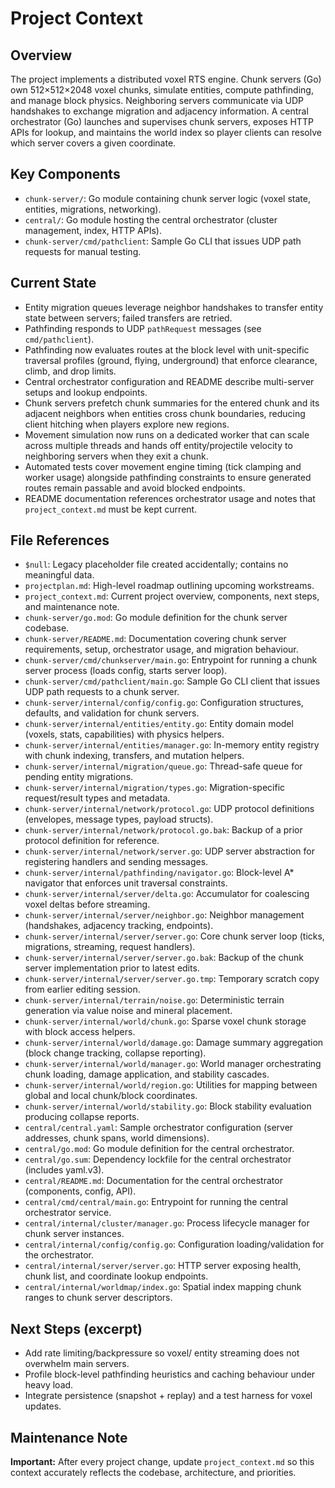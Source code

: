 # Project Context

## Overview

The project implements a distributed voxel RTS engine. Chunk servers (Go) own 512×512×2048 voxel chunks, simulate entities, compute pathfinding, and manage block physics. Neighboring servers communicate via UDP handshakes to exchange migration and adjacency information. A central orchestrator (Go) launches and supervises chunk servers, exposes HTTP APIs for lookup, and maintains the world index so player clients can resolve which server covers a given coordinate.

## Key Components

- `chunk-server/`: Go module containing chunk server logic (voxel state, entities, migrations, networking).
- `central/`: Go module hosting the central orchestrator (cluster management, index, HTTP APIs).
- `chunk-server/cmd/pathclient`: Sample Go CLI that issues UDP path requests for manual testing.

## Current State

- Entity migration queues leverage neighbor handshakes to transfer entity state between servers; failed transfers are retried.
- Pathfinding responds to UDP `pathRequest` messages (see `cmd/pathclient`).
- Pathfinding now evaluates routes at the block level with unit-specific traversal profiles (ground, flying, underground) that enforce clearance, climb, and drop limits.
- Central orchestrator configuration and README describe multi-server setups and lookup endpoints.
- Chunk servers prefetch chunk summaries for the entered chunk and its adjacent neighbors when entities cross chunk boundaries, reducing client hitching when players explore new regions.
- Movement simulation now runs on a dedicated worker that can scale across multiple threads and hands off entity/projectile velocity to neighboring servers when they exit a chunk.
- Automated tests cover movement engine timing (tick clamping and worker usage) alongside pathfinding constraints to ensure generated routes remain passable and avoid blocked endpoints.
- README documentation references orchestrator usage and notes that `project_context.md` must be kept current.

## File References

- ``$null``: Legacy placeholder file created accidentally; contains no meaningful data.
- `projectplan.md`: High-level roadmap outlining upcoming workstreams.
- `project_context.md`: Current project overview, components, next steps, and maintenance note.
- `chunk-server/go.mod`: Go module definition for the chunk server codebase.
- `chunk-server/README.md`: Documentation covering chunk server requirements, setup, orchestrator usage, and migration behaviour.
- `chunk-server/cmd/chunkserver/main.go`: Entrypoint for running a chunk server process (loads config, starts server loop).
- `chunk-server/cmd/pathclient/main.go`: Sample Go CLI client that issues UDP path requests to a chunk server.
- `chunk-server/internal/config/config.go`: Configuration structures, defaults, and validation for chunk servers.
- `chunk-server/internal/entities/entity.go`: Entity domain model (voxels, stats, capabilities) with physics helpers.
- `chunk-server/internal/entities/manager.go`: In-memory entity registry with chunk indexing, transfers, and mutation helpers.
- `chunk-server/internal/migration/queue.go`: Thread-safe queue for pending entity migrations.
- `chunk-server/internal/migration/types.go`: Migration-specific request/result types and metadata.
- `chunk-server/internal/network/protocol.go`: UDP protocol definitions (envelopes, message types, payload structs).
- `chunk-server/internal/network/protocol.go.bak`: Backup of a prior protocol definition for reference.
- `chunk-server/internal/network/server.go`: UDP server abstraction for registering handlers and sending messages.
- `chunk-server/internal/pathfinding/navigator.go`: Block-level A* navigator that enforces unit traversal constraints.
- `chunk-server/internal/server/delta.go`: Accumulator for coalescing voxel deltas before streaming.
- `chunk-server/internal/server/neighbor.go`: Neighbor management (handshakes, adjacency tracking, endpoints).
- `chunk-server/internal/server/server.go`: Core chunk server loop (ticks, migrations, streaming, request handlers).
- `chunk-server/internal/server/server.go.bak`: Backup of the chunk server implementation prior to latest edits.
- `chunk-server/internal/server/server.go.tmp`: Temporary scratch copy from earlier editing session.
- `chunk-server/internal/terrain/noise.go`: Deterministic terrain generation via value noise and mineral placement.
- `chunk-server/internal/world/chunk.go`: Sparse voxel chunk storage with block access helpers.
- `chunk-server/internal/world/damage.go`: Damage summary aggregation (block change tracking, collapse reporting).
- `chunk-server/internal/world/manager.go`: World manager orchestrating chunk loading, damage application, and stability cascades.
- `chunk-server/internal/world/region.go`: Utilities for mapping between global and local chunk/block coordinates.
- `chunk-server/internal/world/stability.go`: Block stability evaluation producing collapse reports.
- `central/central.yaml`: Sample orchestrator configuration (server addresses, chunk spans, world dimensions).
- `central/go.mod`: Go module definition for the central orchestrator.
- `central/go.sum`: Dependency lockfile for the central orchestrator (includes yaml.v3).
- `central/README.md`: Documentation for the central orchestrator (components, config, API).
- `central/cmd/central/main.go`: Entrypoint for running the central orchestrator service.
- `central/internal/cluster/manager.go`: Process lifecycle manager for chunk server instances.
- `central/internal/config/config.go`: Configuration loading/validation for the orchestrator.
- `central/internal/server/server.go`: HTTP server exposing health, chunk list, and coordinate lookup endpoints.
- `central/internal/worldmap/index.go`: Spatial index mapping chunk ranges to chunk server descriptors.

## Next Steps (excerpt)

- Add rate limiting/backpressure so voxel/ entity streaming does not overwhelm main servers.
- Profile block-level pathfinding heuristics and caching behaviour under heavy load.
- Integrate persistence (snapshot + replay) and a test harness for voxel updates.

## Maintenance Note

**Important:** After every project change, update `project_context.md` so this context accurately reflects the codebase, architecture, and priorities.
